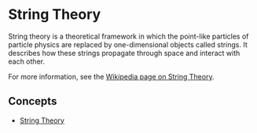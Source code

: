 # String Theory

String theory is a theoretical framework in which the point-like particles of particle physics are replaced by one-dimensional objects called strings. It describes how these strings propagate through space and interact with each other.

For more information, see the [Wikipedia page on String Theory](https://en.wikipedia.org/wiki/String_theory).

## Concepts

- [String Theory](./string_theory.md)
